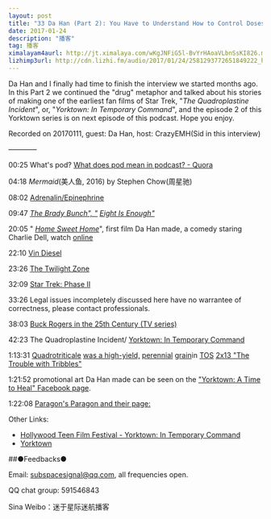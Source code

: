 ```yaml
---
layout: post
title: "33 Da Han (Part 2): You Have to Understand How to Control Doses"
date: 2017-01-24
description: "播客"
tag: 播客 
ximalayam4aurl: http://jt.ximalaya.com/wKgJNFiG5l-BvYrHAoaVLbnSsKI826.m4a?channel=rss&album_id=3135361&track_id=29377255&uid=6418191&jt=http://audio.xmcdn.com/group23/M09/F0/11/wKgJNFiG5l-BvYrHAoaVLbnSsKI826.m4a
lizhimp3url: http://cdn.lizhi.fm/audio/2017/01/24/2581293772651849222_hd.mp3
---   
```


Da Han and I finally had time to finish the interview we started months ago. In this Part 2 we continued the &quot;drug&quot; metaphor and talked about his stories of making one of the earliest fan films of Star Trek, &quot;_The Quadroplastine Incident_&quot;, or, &quot;_Yorktown: In Temporary Command_&quot;, and the episode 2 of this Yorktown series is on next episode of this podcast. Hope you enjoy.

Recorded on 20170111, guest: Da Han, host: CrazyEMH(Sid in this interview)

————

00:25 What&#39;s pod? [What does pod mean in podcast? - Quora](https://www.google.com/url?sa=t&amp;rct=j&amp;q=&amp;esrc=s&amp;source=web&amp;cd=2&amp;ved=0ahUKEwj0wpq87dXRAhVDwLwKHTksCBUQFggcMAE&amp;url=https%3A%2F%2Fwww.quora.com%2FWhat-does-pod-mean-in-podcast&amp;usg=AFQjCNEn7Gek8EaBmMqoIF0kFipBf02LmA&amp;sig2=8x2uYtaTW6zXKGgImCOAFw&amp;bvm=bv.144686652,bs.2,d.dGo&amp;cad=rja)

04:18 _Mermaid_(美人鱼, 2016) by Stephen Chow(周星驰)

08:02 [Adrenalin/Epinephrine](https://en.wikipedia.org/wiki/The_Brady_Bunch)

09:47 [_The Brady Bunch&quot;, &quot;_](https://en.wikipedia.org/wiki/The_Brady_Bunch) [_Eight Is Enough&quot;_](https://en.wikipedia.org/wiki/Eight_Is_Enough)

20:05 &quot; [_Home Sweet Home_](http://www.imdb.com/title/tt3323990/)&quot;, first film Da Han made, a comedy staring Charlie Dell, watch [online](http://thefanfilm-compendium.wikia.com/wiki/Star_Trek:_Axiom)

22:10 [Vin Diesel](https://en.wikipedia.org/wiki/Vin_Diesel)

23:26 [The Twilight Zone](https://en.wikipedia.org/wiki/The_Twilight_Zone)

32:09 [Star Trek: Phase II](https://en.wikipedia.org/wiki/Star_Trek:_Phase_II)

33:26 Legal issues incompletely discussed here have no warrantee of correctness, please contact professionals.


38:03 [Buck Rogers in the 25th Century (TV series)](https://en.wikipedia.org/wiki/Buck_Rogers_in_the_25th_Century_%28TV_series%29)

42:23 The Quadroplastine Incident/ [Yorktown: In Temporary Command](https://www.google.com/url?sa=t&amp;rct=j&amp;q=&amp;esrc=s&amp;source=web&amp;cd=&amp;ved=0ahUKEwjgy-jPztXRAhXDnZQKHTg0AawQFggoMAI&amp;url=http%3A%2F%2Fwww.imdb.com%2Ftitle%2Ftt2111493%2Freleaseinfo&amp;usg=AFQjCNFxFNz_U2BCizYajp91hVvqFUJOjQ&amp;sig2=Q9hsD7_ecXk5hHbrILDfnA&amp;cad=rjt)

1:13:31 [Quadrotriticale](http://memory-alpha.wikia.com/wiki/Quadrotriticale) [was a high-yield,](http://memory-alpha.wikia.com/wiki/Quadrotriticale) [perennial](http://memory-alpha.wikia.com/wiki/Perennial) [grain](http://memory-alpha.wikia.com/wiki/Grain)in [TOS](http://memory-alpha.wikia.com/wiki/TOS) [2x13 &quot;The Trouble with Tribbles&quot;](http://memory-alpha.wikia.com/wiki/TOS_Season_2)

1:21:52 promotional art Da Han made can be seen on the [&quot;Yorktown: A Time to Heal&quot; Facebook page](https://www.facebook.com/YorktownATimeToHeal/photos/).

1:22:08 [Paragon&#39;s Paragon and their page:](https://www.facebook.com/paragonsparagon/)

Other Links:

* [Hollywood Teen Film Festival - Yorktown: In Temporary Command](https://vimeo.com/102597423)
* [Yorktown](http://www.yorktownfilm.com/)

##●Feedbacks●

Email: [subspacesignal@qq.com](mailto:subspacesignal@qq.com), all frequencies open.

QQ chat group: 591546843

Sina Weibo：迷于星际迷航播客